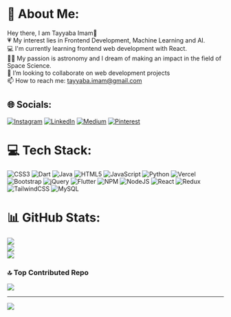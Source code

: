 

# 💫 About Me:
Hey there, I am Tayyaba Imam👋<br>💗 My interest lies in Frontend Development, Machine Learning and AI.<br>💻 I'm currently learning frontend web development with React.<br>👩‍🚀 My passion is astronomy and I dream of making an impact in the field of Space Science.<br>🔭 I’m looking to collaborate on web development projects<br>📫 How to reach me: tayyaba.imam@gmail.com


## 🌐 Socials:
[![Instagram](https://img.shields.io/badge/Instagram-%23E4405F.svg?logo=Instagram&logoColor=white)](https://instagram.com/tayyabaimam) [![LinkedIn](https://img.shields.io/badge/LinkedIn-%230077B5.svg?logo=linkedin&logoColor=white)](https://linkedin.com/in/tayyabaimam) [![Medium](https://img.shields.io/badge/Medium-12100E?logo=medium&logoColor=white)](https://medium.com/@tayyaba.imam) [![Pinterest](https://img.shields.io/badge/Pinterest-%23E60023.svg?logo=Pinterest&logoColor=white)](https://pinterest.com/tayyaba_imam) 


# 💻 Tech Stack:
![CSS3](https://img.shields.io/badge/css3-%231572B6.svg?style=for-the-badge&logo=css3&logoColor=white) ![Dart](https://img.shields.io/badge/dart-%230175C2.svg?style=for-the-badge&logo=dart&logoColor=white) ![Java](https://img.shields.io/badge/java-%23ED8B00.svg?style=for-the-badge&logo=java&logoColor=white) ![HTML5](https://img.shields.io/badge/html5-%23E34F26.svg?style=for-the-badge&logo=html5&logoColor=white) ![JavaScript](https://img.shields.io/badge/javascript-%23323330.svg?style=for-the-badge&logo=javascript&logoColor=%23F7DF1E) ![Python](https://img.shields.io/badge/python-3670A0?style=for-the-badge&logo=python&logoColor=ffdd54) ![Vercel](https://img.shields.io/badge/vercel-%23000000.svg?style=for-the-badge&logo=vercel&logoColor=white) ![Bootstrap](https://img.shields.io/badge/bootstrap-%23563D7C.svg?style=for-the-badge&logo=bootstrap&logoColor=white) ![jQuery](https://img.shields.io/badge/jquery-%230769AD.svg?style=for-the-badge&logo=jquery&logoColor=white) ![Flutter](https://img.shields.io/badge/Flutter-%2302569B.svg?style=for-the-badge&logo=Flutter&logoColor=white) ![NPM](https://img.shields.io/badge/NPM-%23000000.svg?style=for-the-badge&logo=npm&logoColor=white) ![NodeJS](https://img.shields.io/badge/node.js-6DA55F?style=for-the-badge&logo=node.js&logoColor=white) ![React](https://img.shields.io/badge/react-%2320232a.svg?style=for-the-badge&logo=react&logoColor=%2361DAFB) ![Redux](https://img.shields.io/badge/redux-%23593d88.svg?style=for-the-badge&logo=redux&logoColor=white) ![TailwindCSS](https://img.shields.io/badge/tailwindcss-%2338B2AC.svg?style=for-the-badge&logo=tailwind-css&logoColor=white) ![MySQL](https://img.shields.io/badge/mysql-%2300f.svg?style=for-the-badge&logo=mysql&logoColor=white)
# 📊 GitHub Stats:
![](https://github-readme-stats.vercel.app/api?username=tayyabaimam&theme=dark&hide_border=false&include_all_commits=false&count_private=false)<br/>
![](https://github-readme-streak-stats.herokuapp.com/?user=tayyabaimam&theme=dark&hide_border=false)<br/>
![](https://github-readme-stats.vercel.app/api/top-langs/?username=tayyabaimam&theme=dark&hide_border=false&include_all_commits=false&count_private=false&layout=compact)

### 🔝 Top Contributed Repo
![](https://github-contributor-stats.vercel.app/api?username=tayyabaimam&limit=5&theme=dracula&combine_all_yearly_contributions=true)

---
[![](https://visitcount.itsvg.in/api?id=tayyabaimam&icon=0&color=0)](https://visitcount.itsvg.in)

<!-- Proudly created with GPRM ( https://gprm.itsvg.in ) -->
